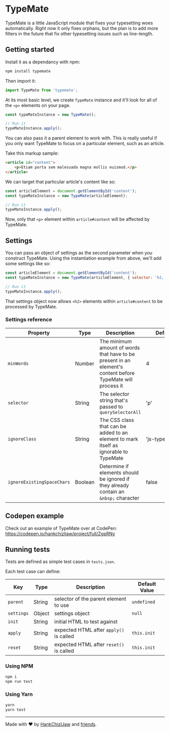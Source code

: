 # TypeMate
TypeMate is a little JavaScript module that fixes your typesetting woes automatically. Right now it only fixes orphans, but the plan is to add more filters in the future that fix other typesetting issues such as line-length.

## Getting started

Install it as a dependancy with npm:

```bash
npm install typemate
```

Then import it:

```javascript
import TypeMate from 'typemate';
```

At its most basic level, we create `TypeMate` instance and it'll look for all of the `<p>` elements on your page.

```javascript
const typeMateInstance = new TypeMate();

// Run it
typeMateInstance.apply();
```

You can also pass it a parent element to work with. This is really useful if you only want TypeMate to focus on a particular element, such as an article. 

Take this markup sample: 

```html
<article id="content">
    <p>Etiam porta sem malesuada magna mollis euismod.</p>
</article>
```

We can target that particular article's content like so: 

```javascript
const articleElement = document.getElementById('content');
const typeMateInstance = new TypeMate(articleElement);

// Run it
typeMateInstance.apply();
```

Now, only that `<p>` element within `article#content` will be affected by TypeMate.

## Settings
You can pass an object of settings as the second parameter when you construct TypeMate. Using the instantiation example from above, we'll add some settings like so:

```javascript
const articleElement = document.getElementById('content');
const typeMateInstance = new TypeMate(articleElement, { selector: 'h2, p' });

// Run it
typeMateInstance.apply();
```

That settings object now allows `<h2>` elements within `article#content` to be processed by TypeMate.

### Settings reference

| Property      | Type   | Description                              | Default Value                       |
| ------------- | ------ | ---------------------------------------- | ----------------------------------- |
| `minWords`    | Number | The minimum amount of words that have to be present in an element's content before TypeMate will process it | 4                                   |
| `selector`    | String | The selector string that's passed to `querySelectorAll` | 'p'                                 |
| `ignoreClass` | String | The CSS class that can be added to an element to mark itself as ignorable to TypeMate | 'js&#8288;-&#8288;typemate__ignore' |
| `ignoreExistingSpaceChars`    | Boolean | Determine if elements should be ignored if they already contain an `&nbsp;` character | false                                 |

## Codepen example

Check out an example of TypeMate over at CodePen: https://codepen.io/hankchizljaw/project/full/ZgpRNy

## Running tests

Tests are defined as simple test cases in `tests.json`.

Each test case can define:

| Key        | Type    | Description                             | Default Value |
| ---------- | ------- | --------------------------------------- | ------------- |
| `parent`   |  String | selector of the parent element to use   | `undefined`   |
| `settings` |  Object | settings object                         |  `null`       |
| `init`     |  String | initial HTML to test against            |               |
| `apply`    |  String | expected HTML after `apply()` is called | `this.init`   |
| `reset`    |  String | expected HTML after `reset()` is called | `this.init`   |

### Using NPM

```bash
npm i
npm run test
```

### Using Yarn

```bash
yarn
yarn test
```

---

Made with ❤️ by [HankChizlJaw](https://twitter.com/hankchizljaw) and [friends](https://github.com/hankchizljaw/typemate/graphs/contributors).